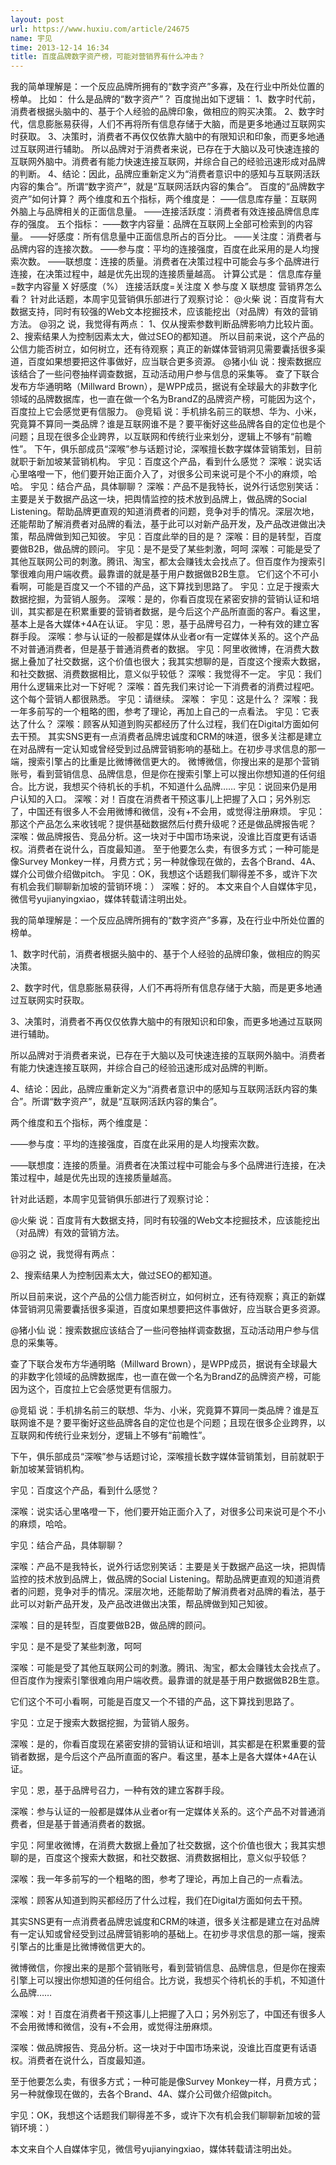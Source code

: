 ```yaml
---
layout: post
url: https://www.huxiu.com/article/24675
name: 宇见
time: 2013-12-14 16:34
title: 百度品牌数字资产榜，可能对营销界有什么冲击？
---
```

我的简单理解是：一个反应品牌所拥有的“数字资产”多寡，及在行业中所处位置的榜单。 比如： 什么是品牌的“数字资产”？ 百度抛出如下逻辑： 1、数字时代前，消费者根据头脑中的、基于个人经验的品牌印象，做相应的购买决策。 2、数字时代，信息膨胀易获得，人们不再将所有信息存储于大脑，而是更多地通过互联网实时获取。 3、决策时，消费者不再仅仅依靠大脑中的有限知识和印象，而更多地通过互联网进行辅助。 所以品牌对于消费者来说，已存在于大脑以及可快速连接的互联网外脑中。消费者有能力快速连接互联网，并综合自己的经验迅速形成对品牌的判断。 4、结论：因此，品牌应重新定义为“消费者意识中的感知与互联网活跃内容的集合”。所谓“数字资产”，就是“互联网活跃内容的集合”。 百度的“品牌数字资产”如何计算？ 两个维度和五个指标，两个维度是： ——信息库存量：互联网外脑上与品牌相关的正面信息量。 ——连接活跃度：消费者有效连接品牌信息库存的强度。 五个指标： ——数字内容量：品牌在互联网上全部可检索到的内容量。 ——好感度：所有信息量中正面信息所占的百分比。 ——关注度：消费者与品牌内容的连接次数。 ——参与度：平均的连接强度，百度在此采用的是人均搜索次数。 ——联想度：连接的质量。消费者在决策过程中可能会与多个品牌进行连接，在决策过程中，越是优先出现的连接质量越高。 计算公式是： 信息库存量=数字内容量 X 好感度（%） 连接活跃度=关注度 X 参与度 X 联想度 营销界怎么看？ 针对此话题，本周宇见营销俱乐部进行了观察讨论： @火柴 说：百度背有大数据支持，同时有较强的Web文本挖掘技术，应该能挖出（对品牌）有效的营销方法。 @羽之 说，我觉得有两点： 1、仅从搜索参数判断品牌影响力比较片面。 2、搜索结果人为控制因素太大，做过SEO的都知道。 所以目前来说，这个产品的公信力能否树立，如何树立，还有待观察；真正的新媒体营销洞见需要囊括很多渠道，百度如果想要把这件事做好，应当联合更多资源。 @猪小仙 说：搜索数据应该结合了一些问卷抽样调查数据，互动活动用户参与信息的采集等。 查了下联合发布方华通明略（Millward Brown），是WPP成员，据说有全球最大的非数字化领域的品牌数据库，也一直在做一个名为BrandZ的品牌资产榜，可能因为这个，百度拉上它会感觉更有信服力。 @竞韬 说：手机排名前三的联想、华为、小米，究竟算不算同一类品牌？谁是互联网谁不是？要平衡好这些品牌各自的定位也是个问题；且现在很多企业跨界，以互联网和传统行业来划分，逻辑上不够有“前瞻性”。 下午，俱乐部成员“深喉”参与话题讨论，深喉擅长数字媒体营销策划，目前就职于新加坡某营销机构。 宇见：百度这个产品，看到什么感觉？ 深喉：说实话心里咯噔一下，他们要开始正面介入了，对很多公司来说可是个不小的麻烦，哈哈。 宇见：结合产品，具体聊聊？ 深喉：产品不是我特长，说外行话您别笑话：主要是关于数据产品这一块，把舆情监控的技术放到品牌上，做品牌的Social Listening。帮助品牌更直观的知道消费者的问题，竞争对手的情况。深层次地，还能帮助了解消费者对品牌的看法，基于此可以对新产品开发，及产品改进做出决策，帮品牌做到知己知彼。 宇见：百度此举的目的是？ 深喉：目的是转型，百度要做B2B，做品牌的顾问。 宇见：是不是受了某些刺激，呵呵 深喉：可能是受了其他互联网公司的刺激。腾讯、淘宝，都太会赚钱太会找点了。但百度作为搜索引擎很难向用户端收费。最靠谱的就是基于用户数据做B2B生意。 它们这个不可小看啊，可能是百度又一个不错的产品，这下算找到思路了。 宇见：立足于搜索大数据挖掘，为营销人服务。 深喉：是的，你看百度现在紧密安排的营销认证和培训，其实都是在积累重要的营销者数据，是今后这个产品所直面的客户。看这里，基本上是各大媒体+4A在认证。 宇见：恩，基于品牌号召力，一种有效的建立客群手段。 深喉：参与认证的一般都是媒体从业者or有一定媒体关系的。这个产品不对普通消费者，但是基于普通消费者的数据。 宇见：阿里收微博，在消费大数据上叠加了社交数据，这个价值也很大；我其实想聊的是，百度这个搜索大数据，和社交数据、消费数据相比，意义似乎较低？ 深喉：我觉得不一定。 宇见：我们用什么逻辑来比对一下好呢？ 深喉：首先我们来讨论一下消费者的消费过程吧。这个每个营销人都很熟悉。 宇见：请继续。 深喉： 宇见：这是什么？ 深喉：我一年多前写的一个粗略的图，参考了理论，再加上自己的一点看法。 宇见：它表达了什么？ 深喉：顾客从知道到购买都经历了什么过程，我们在Digital方面如何去干预。 其实SNS更有一点消费者品牌忠诚度和CRM的味道，很多关注都是建立在对品牌有一定认知或曾经受到过品牌营销影响的基础上。在初步寻求信息的那一端，搜索引擎占的比重是比微博微信更大的。 微博微信，你搜出来的是那个营销账号，看到营销信息、品牌信息，但是你在搜索引擎上可以搜出你想知道的任何组合。比方说，我想买个待机长的手机，不知道什么品牌…… 宇见：说回来仍是用户认知的入口。 深喉：对！百度在消费者干预这事儿上把握了入口；另外别忘了，中国还有很多人不会用微博和微信，没有+不会用，或觉得注册麻烦。 宇见：那这个产品怎么来收钱呢？提供基础数据然后付费升级呢？还是做品牌报告呢？ 深喉：做品牌报告、竞品分析。这一块对于中国市场来说，没谁比百度更有话语权。消费者在说什么，百度最知道。 至于他要怎么卖，有很多方式；一种可能是像Survey Monkey一样，月费方式；另一种就像现在做的，去各个Brand、4A、媒介公司做介绍做pitch。 宇见：OK，我想这个话题我们聊得差不多，或许下次有机会我们聊聊新加坡的营销环境：） 深喉：好的。 本文来自个人自媒体宇见，微信号yujianyingxiao，媒体转载请注明出处。

我的简单理解是：一个反应品牌所拥有的“数字资产”多寡，及在行业中所处位置的榜单。

1、数字时代前，消费者根据头脑中的、基于个人经验的品牌印象，做相应的购买决策。

2、数字时代，信息膨胀易获得，人们不再将所有信息存储于大脑，而是更多地通过互联网实时获取。

3、决策时，消费者不再仅仅依靠大脑中的有限知识和印象，而更多地通过互联网进行辅助。

所以品牌对于消费者来说，已存在于大脑以及可快速连接的互联网外脑中。消费者有能力快速连接互联网，并综合自己的经验迅速形成对品牌的判断。

4、结论：因此，品牌应重新定义为“消费者意识中的感知与互联网活跃内容的集合”。所谓“数字资产”，就是“互联网活跃内容的集合”。

两个维度和五个指标，两个维度是：

——参与度：平均的连接强度，百度在此采用的是人均搜索次数。

——联想度：连接的质量。消费者在决策过程中可能会与多个品牌进行连接，在决策过程中，越是优先出现的连接质量越高。

针对此话题，本周宇见营销俱乐部进行了观察讨论：

@火柴 说：百度背有大数据支持，同时有较强的Web文本挖掘技术，应该能挖出（对品牌）有效的营销方法。

@羽之 说，我觉得有两点：

2、搜索结果人为控制因素太大，做过SEO的都知道。

所以目前来说，这个产品的公信力能否树立，如何树立，还有待观察；真正的新媒体营销洞见需要囊括很多渠道，百度如果想要把这件事做好，应当联合更多资源。

@猪小仙 说：搜索数据应该结合了一些问卷抽样调查数据，互动活动用户参与信息的采集等。

查了下联合发布方华通明略（Millward Brown），是WPP成员，据说有全球最大的非数字化领域的品牌数据库，也一直在做一个名为BrandZ的品牌资产榜，可能因为这个，百度拉上它会感觉更有信服力。

@竞韬 说：手机排名前三的联想、华为、小米，究竟算不算同一类品牌？谁是互联网谁不是？要平衡好这些品牌各自的定位也是个问题；且现在很多企业跨界，以互联网和传统行业来划分，逻辑上不够有“前瞻性”。

下午，俱乐部成员“深喉”参与话题讨论，深喉擅长数字媒体营销策划，目前就职于新加坡某营销机构。

宇见：百度这个产品，看到什么感觉？

深喉：说实话心里咯噔一下，他们要开始正面介入了，对很多公司来说可是个不小的麻烦，哈哈。

宇见：结合产品，具体聊聊？

深喉：产品不是我特长，说外行话您别笑话：主要是关于数据产品这一块，把舆情监控的技术放到品牌上，做品牌的Social Listening。帮助品牌更直观的知道消费者的问题，竞争对手的情况。深层次地，还能帮助了解消费者对品牌的看法，基于此可以对新产品开发，及产品改进做出决策，帮品牌做到知己知彼。

深喉：目的是转型，百度要做B2B，做品牌的顾问。

宇见：是不是受了某些刺激，呵呵

深喉：可能是受了其他互联网公司的刺激。腾讯、淘宝，都太会赚钱太会找点了。但百度作为搜索引擎很难向用户端收费。最靠谱的就是基于用户数据做B2B生意。

它们这个不可小看啊，可能是百度又一个不错的产品，这下算找到思路了。

宇见：立足于搜索大数据挖掘，为营销人服务。

深喉：是的，你看百度现在紧密安排的营销认证和培训，其实都是在积累重要的营销者数据，是今后这个产品所直面的客户。看这里，基本上是各大媒体+4A在认证。

宇见：恩，基于品牌号召力，一种有效的建立客群手段。

深喉：参与认证的一般都是媒体从业者or有一定媒体关系的。这个产品不对普通消费者，但是基于普通消费者的数据。

宇见：阿里收微博，在消费大数据上叠加了社交数据，这个价值也很大；我其实想聊的是，百度这个搜索大数据，和社交数据、消费数据相比，意义似乎较低？

深喉：我一年多前写的一个粗略的图，参考了理论，再加上自己的一点看法。

深喉：顾客从知道到购买都经历了什么过程，我们在Digital方面如何去干预。

其实SNS更有一点消费者品牌忠诚度和CRM的味道，很多关注都是建立在对品牌有一定认知或曾经受到过品牌营销影响的基础上。在初步寻求信息的那一端，搜索引擎占的比重是比微博微信更大的。

微博微信，你搜出来的是那个营销账号，看到营销信息、品牌信息，但是你在搜索引擎上可以搜出你想知道的任何组合。比方说，我想买个待机长的手机，不知道什么品牌……

深喉：对！百度在消费者干预这事儿上把握了入口；另外别忘了，中国还有很多人不会用微博和微信，没有+不会用，或觉得注册麻烦。

深喉：做品牌报告、竞品分析。这一块对于中国市场来说，没谁比百度更有话语权。消费者在说什么，百度最知道。

至于他要怎么卖，有很多方式；一种可能是像Survey Monkey一样，月费方式；另一种就像现在做的，去各个Brand、4A、媒介公司做介绍做pitch。

宇见：OK，我想这个话题我们聊得差不多，或许下次有机会我们聊聊新加坡的营销环境：）

本文来自个人自媒体宇见，微信号yujianyingxiao，媒体转载请注明出处。

